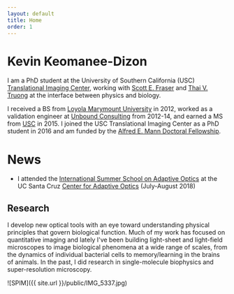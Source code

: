 ```yaml
---
layout: default
title: Home
order: 1
---
```


# Kevin Keomanee-Dizon

I am a PhD student at the University of Southern California (USC) [Translational Imaging Center](http://bioimaging.usc.edu), working with [Scott E. Fraser](http://bioimaging.usc.edu/sefraser.html) and [Thai V. Truong](https://www.researchgate.net/profile/Thai_Truong) at the interface between physics and biology.

I received a BS from [Loyola Marymount University](http://lmu.edu/) in 2012, worked as a validation engineer at [Unbound Consulting](http://unbound-consulting.com/) from 2012-14, and earned a MS from [USC](http://usc.edu/) in 2015. I joined the USC Translational Imaging Center as a PhD student in 2016 and am funded by the [Alfred E. Mann Doctoral Fellowship](http://ami.usc.edu/outreach/).

# News

* I attended the [International Summer School on Adaptive Optics](http://cfao.ucolick.org/aosummer/2018/index.html) at the UC Santa Cruz [Center for Adaptive Optics](http://cfao.ucolick.org/mission.php) (July-August 2018)

## Research

I develop new optical tools with an eye toward understanding physical principles that govern biological function. Much of my work has focused on quantitative  imaging and lately I've been building light-sheet and light-field microscopes to image biological phenomena at a wide range of scales, from the dynamics of individual bacterial cells to memory/learning in the brains of animals. In the past, I did research in single-molecule biophysics and super-resolution microscopy.

![SPIM]({{ site.url }}/public/IMG_5337.jpg)
